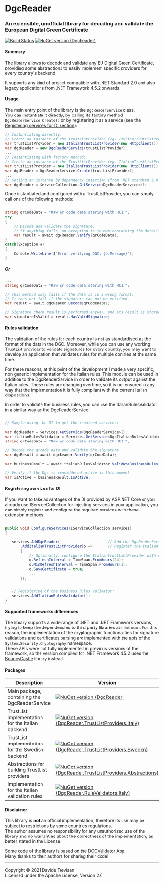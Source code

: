 # DgcReader


### An extensible, unofficial library for decoding and validate the European Digital Green Certificate

[![Build Status](https://dev.azure.com/devTrevi/DGCReader/_apis/build/status/DevTrevi.DgcReader?branchName=dev)](https://dev.azure.com/devTrevi/DGCReader/_build/latest?definitionId=9&branchName=dev) [![NuGet version (DgcReader)](https://img.shields.io/nuget/vpre/DgcReader?label=DgcReader)](https://www.nuget.org/packages/DgcReader/)


#### Summary
The library allows to decode and validate any EU Digital Green Certificate, providing some abstractions to easily implement specific providers for every country's backend. 

It supports any kind of project compatible with .NET Standard 2.0 and also legacy applications from .NET Framework 4.5.2 onwards.


#### Usage

The main entry point of the library is the `DgcReaderService` class.  
You can instantiate it directly, by calling its factory method `DgcReaderService.Create()` or by registering it as a service (see the [Registering services for DI section](#registering-services)):

``` csharp
// Instantiating directly:
// Create an instance of the TrustListProvider (eg. ItalianTrustListProvider)
var trustListProvider = new ItalianTrustListProvider(new HttpClient());
var dgcReader = new DgcReaderService(trustListProvider);
...
// Instantiating with factory method:
// Create an instance of the TrustListProvider (eg. ItalianTrustListProvider)
var trustListProvider = new ItalianTrustListProvider(new HttpClient());
var dgcReader = DgcReaderService.Create(trustListProvider);
...
// Getting an instance by dependency injection (from .NET standard 2.0 onward)
var dgcReader = ServiceCollection.GetService<DgcReaderService>();
```


Once instantiated and configured with a TrustListProvider, you can simply call one of the following methods:

``` csharp
...
string qrCodeData = "Raw qr code data staring with HC1:";
try
{
    // Decode and validate the signature.
    // If anything fails, an exception is thrown containing the details of the failure
    var result = await dgcReader.Verify(qrCodeData);
}
catch(Exception e)
{
    Console.WriteLine($"Error verifying DGC: {e.Message}");
}
```
##### Or
``` csharp
...
string qrCodeData = "Raw qr code data staring with HC1:";

// This method only fails if the data is in a wrong format. 
// It does not fail if the signature can not be verified.
var result = await dgcReader.Decode(qrCodeData);

// Signature check result is performed anyway, and its result is stored in this property:
var signatureIsValid = result.HasValidSignature;
```

#### Rules validation
The validation of the rules for each country is not as standardised as the format of the data in the DGC.
Moreover, while you can use any working TrustList provider to validate signatures for every country, you may want to develop an application that validates rules for multiple contries at the same time.

For these reasons, at this point of the development I made a very specific, non generic implementation for the Italian rules.
This module can be used in addition to the DgcReaderService in order to validate its output against the Italian rules.
These rules are changing overtime, so it is not ensured in any way that the implementation it is fully compliant with the current Italian dispositions.


In order to validate the business rules, you can use the ItalianRulesValidator in a similar way as the DgcReaderService:

 ``` csharp

// Sample using the DI to get the required services:
    
var dgcReader = Services.GetService<DgcReaderService>();
var italianRulesValidator = Services.GetService<DgcItalianRulesValidator>();
string qrCodeData = "Raw qr code data staring with HC1:";
    
// Decode the qrcode data and validate the signature
var dgcResult = await dgcReader.Verify(qrCodeData);
    
var businessResult = await italianRulesValidator.ValidateBusinessRules(dgcResult);

// Verify if the Dgc is considdered active in this moment
var isActive = businessResult.IsActive;

```

#### <a name="registering-services"></a> Registering services for DI
If you want to take advantages of the DI provided by ASP.NET Core or you already use IServiceCollection for injecting services in your application, 
you can simply register and configure the required services with these extension methods:

 ``` csharp

public void ConfigureServices(IServiceCollection services)
{
    ...
    services.AddDgcReader()                     // Add the DgcReaderService as singleton
        .AddItalianTrustListProvider(o =>       // Register the ItalianTrustListProvider service (or any other provider type)
        {
            // Optionally, configure the ItalianTrustListProvider with custom options
            o.RefreshInterval = TimeSpan.FromHours(24);
            o.MinRefreshInterval = TimeSpan.FromHours(1);
            o.SaveCertificate = true;
            ...
        });


    // Registering of the Business Rules validator:
    services.AddItalianRulesValidator();
}

```

#### Supported frameworks differences
The library supports a wide range of .NET and .NET Framework versions, trying to keep the dependencies to third party libraries at minimum. 
For this reason, the implementation of the cryptographic functionalities for signature validations and certificates parsing are implemented with the apis of the  `System.Security.Cryptography` namespace.  
These APIs were not fully implemented in previous versions of the framework, so the version compiled for .NET Framework 4.5.2 uses the [BouncyCastle](https://www.bouncycastle.org/csharp/) library instead.

#### Packages


| Description | Version |
|-----------------------------------------------|-----------------------------------|
| Main package, containing the DgcReaderService         | [![NuGet version (DgcReader)](https://img.shields.io/nuget/vpre/DgcReader)](https://www.nuget.org/packages/DgcReader/) |
| TrustList implementation for the Italian backend        | [![NuGet version (DgcReader.TrustListProviders.Italy)](https://img.shields.io/nuget/vpre/DgcReader.TrustListProviders.Italy)](https://www.nuget.org/packages/DgcReader.TrustListProviders.Italy/)  |
| TrustList implementation for the Swedish backend        | [![NuGet version (DgcReader.TrustListProviders.Sweden)](https://img.shields.io/nuget/vpre/DgcReader.TrustListProviders.Sweden)](https://www.nuget.org/packages/DgcReader.TrustListProviders.Sweden/)  |
| Abstractions for building TrustList providers | [![NuGet version (DgcReader.TrustListProviders.Abstractions)](https://img.shields.io/nuget/vpre/DgcReader.TrustListProviders.Abstractions)](https://www.nuget.org/packages/DgcReader.TrustListProviders.Abstractions/)  |
| Implementation for the Italian validation rules| [![NuGet version (DgcReader.RuleValidators.Italy)](https://img.shields.io/nuget/vpre/DgcReader.RuleValidators.Italy)](https://www.nuget.org/packages/DgcReader.RuleValidators.Italy/)  |


#### Disclaimer
This library is **not** an official implementation, therefore its use may be subject to restrictions by some countries regulations.  
The author assumes no responsibility for any unauthorized use of the library and no warranties about the correctness of the implementation, as better stated in the License.


Some code of the library is based on the [DCCValidator App](https://github.com/ehn-dcc-development/DGCValidator).  
Many thanks to their authors for sharing their code!

------
Copyright &copy; 2021 Davide Trevisan  
Licensed under the Apache License, Version 2.0